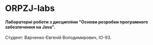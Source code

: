 # ORPZJ-labs

#### Лабораторні роботи з дисципліни "Основи розробки програмного забезпечення на Java".
Студент: Варченко Євгеній Володимирович, ІО-93.
